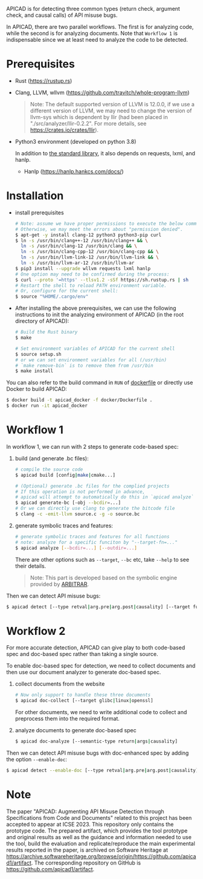 APICAD is for detecting three common types (return check, argument check, and causal calls) of API misuse bugs.

In APICAD, there are two parallel workflows. The first is for analyzing code, while the second is for analyzing documents. Note that `Workflow 1` is indispensable since we at least need to analyze the code to be detected.

# Prerequisites

- Rust (https://rustup.rs)

- Clang, LLVM, wllvm (https://github.com/travitch/whole-program-llvm)

  > Note: The default supported version of LLVM is 12.0.0, if we use a different version of LLVM, we may need to change the version of llvm-sys which is dependent by llir (had been placed in "./src/analyzer/llir-0.2.2". For more details, see https://crates.io/crates/llir).

- Python3 environment (developed on python 3.8)

  In addition to [the standard library](https://docs.python.org/3.8/library/index.html), it also depends on requests, lxml, and hanlp.

  - Hanlp (https://hanlp.hankcs.com/docs/)

# Installation

- install prerequisites

  ```bash
  # Note: assume we have proper permissions to execute the below commands.
  # Otherwise, we may meet the errors about "permission denied".
  $ apt-get -y install clang-12 python3 python3-pip curl
  $ ln -s /usr/bin/clang++-12 /usr/bin/clang++ && \
  	ln -s /usr/bin/clang-12 /usr/bin/clang && \
  	ln -s /usr/bin/clang-cpp-12 /usr/bin/clang-cpp && \
  	ln -s /usr/bin/llvm-link-12 /usr/bin/llvm-link && \
  	ln -s /usr/bin/llvm-ar-12 /usr/bin/llvm-ar
  $ pip3 install --upgrade wllvm requests lxml hanlp
  # One option may need to be confirmed during the process:
  $ curl --proto '=https' --tlsv1.2 -sSf https://sh.rustup.rs | sh
  # Restart the shell to reload PATH environment variable.
  # Or, configure for the current shell:
  $ source "%HOME/.cargo/env"
  ```

- After installing the above prerequisites, we can use the following instructions to init the analyzing environment of APICAD (in the root directory of APICAD):

  ```bash
  # Build the Rust binary
  $ make
  
  # Set environment variables of APICAD for the current shell
  $ source setup.sh
  # or we can set environment variables for all (/usr/bin)
  # `make remove-bin` is to remove them from /usr/bin
  $ make install
  ```

You can also refer to the build command in `RUN` of [dockerfile](./docker/Dockerfile) or directly use Docker to build APICAD:

```sh
$ docker build -t apicad_docker -f docker/Dockerfile .
$ docker run -it apicad_docker
```

# Workflow 1

In workflow 1, we can run with 2 steps to generate code-based spec:

1. build (and generate .bc files):

   ```sh
   # compile the source code
   $ apicad build [config|make|cmake...]
   
   # (Optional) generate .bc files for the complied projects
   # If this operation is not performed in advance,
   # apicad will attempt to automatically do this in `apicad analyze`
   $ apicad generate-bc [-obj --bcdir=...]
   # Or we can directly use clang to generate the bitcode file
   $ clang -c -emit-llvm source.c -g -o source.bc
   ```

2. generate symbolic traces and features:

   ```sh
   # generate symbolic traces and features for all functions
   # note: analyze for a specific funciton by "--target-fn=..."
   $ apicad analyze [--bcdir=...] [--outdir=...]
   ```

   There are other options such as `--target`, `--bc` etc, take `--help` to see their details.

   > Note: This part is developed based on the symbolic engine provided by [ARBITRAR](https://github.com/petablox/arbitrar/).

Then we can detect API misuse bugs:

```sh
$ apicad detect [--type retval|arg.pre|arg.post|causality] [--target func_name]
```

# Workflow 2

For more accurate detection, APICAD can give play to both code-based spec and doc-based spec rather than taking a single source.

To enable doc-based spec for detection, we need to collect documents and then use our document analyzer to generate doc-based spec.

1. collect documents from the website

   ```sh
   # Now only support to handle these three documents
   $ apicad doc-collect [--target glibc|linux|openssl]
   ```

   For other documents, we need to write additional code to collect and preprocess them into the required format.

2. analyze documents to generate doc-based spec

   ```sh
   $ apicad doc-analyze [--semantic-type return|args|causality]
   ```

Then we can detect API misuse bugs with doc-enhanced spec by adding the option `--enable-doc`:

```sh
$ apicad detect --enable-doc [--type retval|arg.pre|arg.post|causality] [--target func_name]
```

# Note

The paper "APICAD: Augmenting API Misuse Detection through Specifications from Code and Documents" related to this project has been accepted to appear at ICSE 2023. This repository only contains the prototype code. The prepared artifact, which provides the tool prototype and original results as well as the guidance and information needed to use the tool, build the evaluation and replicate/reproduce the main experimental results reported in the paper, is archived on Software Heritage at https://archive.softwareheritage.org/browse/origin/https://github.com/apicad1/artifact. The corresponding repository on GitHub is https://github.com/apicad1/artifact.

